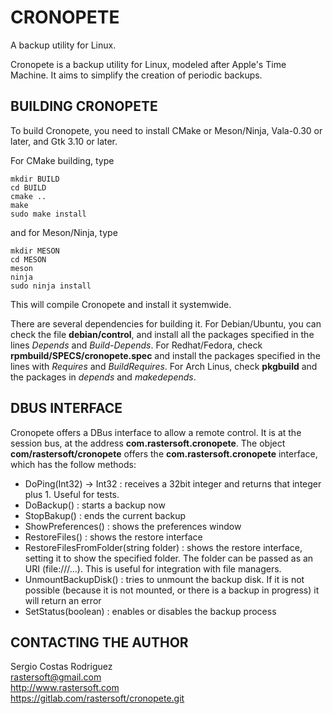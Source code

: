 # CRONOPETE

A backup utility for Linux.

Cronopete is a backup utility for Linux, modeled after Apple's Time Machine. It aims to simplify the creation of periodic backups.

## BUILDING CRONOPETE

To build Cronopete, you need to install CMake or Meson/Ninja, Vala-0.30 or later, and Gtk 3.10 or later.

For CMake building, type

    mkdir BUILD
    cd BUILD
    cmake ..
    make
    sudo make install

and for Meson/Ninja, type

    mkdir MESON
    cd MESON
    meson
    ninja
    sudo ninja install

This will compile Cronopete and install it systemwide.

There are several dependencies for building it. For Debian/Ubuntu, you can check the file **debian/control**, and install all the packages specified in the lines *Depends* and *Build-Depends*. For Redhat/Fedora, check **rpmbuild/SPECS/cronopete.spec** and install the packages specified in the lines with *Requires* and *BuildRequires*. For Arch Linus, check **pkgbuild** and the packages in *depends* and *makedepends*.

## DBUS INTERFACE

Cronopete offers a DBus interface to allow a remote control. It is at the session bus, at the address **com.rastersoft.cronopete**. The object **com/rastersoft/cronopete** offers the **com.rastersoft.cronopete** interface, which has the follow methods:

* DoPing(Int32) -> Int32 : receives a 32bit integer and returns that integer plus 1. Useful for tests.
* DoBackup() : starts a backup now
* StopBakup() : ends the current backup
* ShowPreferences() : shows the preferences window
* RestoreFiles() : shows the restore interface
* RestoreFilesFromFolder(string folder) : shows the restore interface, setting it to show the specified folder. The folder can be passed as an URI (file:///...). This is useful for integration with file managers.
* UnmountBackupDisk() : tries to unmount the backup disk. If it is not possible (because it is not mounted, or there is a backup in progress) it will return an error
* SetStatus(boolean) : enables or disables the backup process

## CONTACTING THE AUTHOR

Sergio Costas Rodriguez  
rastersoft@gmail.com  
http://www.rastersoft.com  
https://gitlab.com/rastersoft/cronopete.git  
